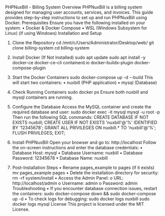 PHPNuxBill - Billing System
Overview
PHPNuxBill is a billing system designed for managing user accounts, services, and invoices. This guide provides step-by-step instructions to set up and run PHPNuxBill using Docker.
Prerequisites
Ensure you have the following installed on your system:
•	Docker & Docker Compose
•	WSL (Windows Subsystem for Linux) (if using Windows)
Installation and Setup
1. Clone the Repository
cd /mnt/c/Users/Administrator/Desktop/web/
git clone <your-repo-url> billing-system
cd billing-system
2. Install Docker (If Not Installed)
sudo apt update
sudo apt install -y docker-ce docker-ce-cli containerd.io docker-buildx-plugin docker-compose-plugin
3. Start the Docker Containers
sudo docker-compose up -d --build
This will start two containers:
•	nuxbill (PHP application)
•	mysql (Database)
4. Check Running Containers
sudo docker ps
Ensure both nuxbill and mysql containers are running.
5. Configure the Database
Access the MySQL container and create the required database and user:
sudo docker exec -it mysql mysql -u root -p
Then run the following SQL commands:
CREATE DATABASE IF NOT EXISTS nuxbill;
CREATE USER IF NOT EXISTS 'nuxbill'@'%' IDENTIFIED BY '12345678';
GRANT ALL PRIVILEGES ON nuxbill.* TO 'nuxbill'@'%';
FLUSH PRIVILEGES;
EXIT;
6. Install PHPNuxBill
Open your browser and go to:
http://localhost
Follow the on-screen instructions and enter the database credentials:
•	Database Host: mysql
•	Database Username: nuxbill
•	Database Password: 12345678
•	Database Name: nuxbill

7. Post-Installation Steps
•	Rename pages_example to pages (if it exists)
mv pages_example pages
•	Delete the installation directory for security:
rm -rf system/install
•	Access the Admin Panel:
o	URL: http://localhost/admin
o	Username: admin
o	Password: admin
Troubleshooting
•	If you encounter database connection issues, restart the containers:
sudo docker-compose down && sudo docker-compose up -d
•	To check logs for debugging:
sudo docker logs nuxbill
sudo docker logs mysql
License
This project is licensed under the MIT License.


